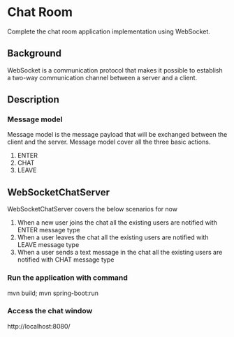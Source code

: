# Chat Room
Complete the chat room application implementation using WebSocket.

## Background
WebSocket is a communication protocol that makes it possible to establish a two-way communication channel between a
server and a client.

## Description
### Message model
Message model is the message payload that will be exchanged between the client and the server. Message model cover all the three basic actions.
1. ENTER
2. CHAT
3. LEAVE

## WebSocketChatServer

WebSocketChatServer covers the below scenarios for now

1. When a new user joins the chat all the existing users are notified with ENTER message type
2.  When a user leaves the chat all the existing users are notified with LEAVE message type
3.  When a user sends a text message in the chat all the existing users are notified with CHAT message type


### Run the application with command
mvn build;
mvn spring-boot:run

### Access the chat window

http://localhost:8080/
